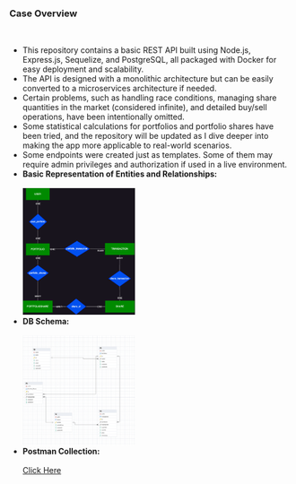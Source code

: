 <h3>Case Overview</h3>
<br>
<ul>
  <li>
    This repository contains a basic REST API built using Node.js, Express.js, Sequelize, and PostgreSQL, all packaged with Docker for easy deployment and scalability.
  </li>
  <li>
    The API is designed with a monolithic architecture but can be easily converted to a microservices architecture if needed.
  </li>
  <li>
    Certain problems, such as handling race conditions, managing share quantities in the market (considered infinite), and detailed buy/sell operations, have been intentionally omitted.
  </li>
  <li>
    Some statistical calculations for portfolios and portfolio shares have been tried, and the repository will be updated as I dive deeper into making the app more applicable to real-world scenarios.
  </li>
  <li>
    Some endpoints were created just as templates. Some of them may require admin privileges and authorization if used in a live environment.
  </li>
  <li>
    <strong>Basic Representation of Entities and Relationships:</strong>
    <br><br>
    <img src="/BasicErDiagram.png" width="200">
  </li>
  <li>
    <strong>DB Schema:</strong>
    <br><br>
    <img src="/DB Schema.png" width="200">
  </li>
  <li>
    <strong>Postman Collection:</strong>
    <br><br>
    <a href="/Postman_collection.json" download>Click Here</a>
  </li>
</ul>
